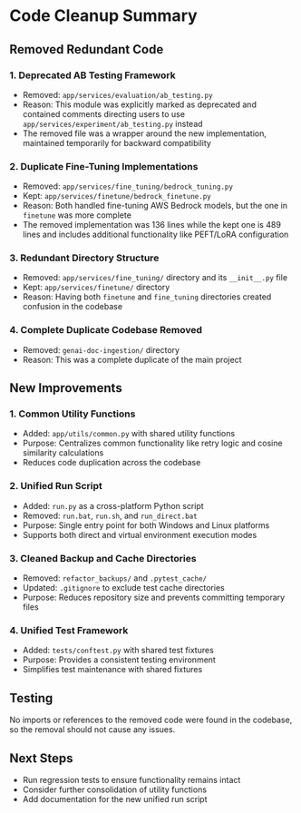 # Code Cleanup Summary

## Removed Redundant Code

### 1. Deprecated AB Testing Framework
- Removed: `app/services/evaluation/ab_testing.py`
- Reason: This module was explicitly marked as deprecated and contained comments directing users to use `app/services/experiment/ab_testing.py` instead
- The removed file was a wrapper around the new implementation, maintained temporarily for backward compatibility

### 2. Duplicate Fine-Tuning Implementations
- Removed: `app/services/fine_tuning/bedrock_tuning.py`
- Kept: `app/services/finetune/bedrock_finetune.py`
- Reason: Both handled fine-tuning AWS Bedrock models, but the one in `finetune` was more complete
- The removed implementation was 136 lines while the kept one is 489 lines and includes additional functionality like PEFT/LoRA configuration

### 3. Redundant Directory Structure
- Removed: `app/services/fine_tuning/` directory and its `__init__.py` file
- Kept: `app/services/finetune/` directory 
- Reason: Having both `finetune` and `fine_tuning` directories created confusion in the codebase

### 4. Complete Duplicate Codebase Removed
- Removed: `genai-doc-ingestion/` directory
- Reason: This was a complete duplicate of the main project

## New Improvements

### 1. Common Utility Functions
- Added: `app/utils/common.py` with shared utility functions
- Purpose: Centralizes common functionality like retry logic and cosine similarity calculations
- Reduces code duplication across the codebase

### 2. Unified Run Script
- Added: `run.py` as a cross-platform Python script
- Removed: `run.bat`, `run.sh`, and `run_direct.bat`
- Purpose: Single entry point for both Windows and Linux platforms
- Supports both direct and virtual environment execution modes

### 3. Cleaned Backup and Cache Directories
- Removed: `refactor_backups/` and `.pytest_cache/`
- Updated: `.gitignore` to exclude test cache directories
- Purpose: Reduces repository size and prevents committing temporary files

### 4. Unified Test Framework
- Added: `tests/conftest.py` with shared test fixtures
- Purpose: Provides a consistent testing environment
- Simplifies test maintenance with shared fixtures

## Testing
No imports or references to the removed code were found in the codebase, so the removal should not cause any issues.

## Next Steps
- Run regression tests to ensure functionality remains intact
- Consider further consolidation of utility functions
- Add documentation for the new unified run script 